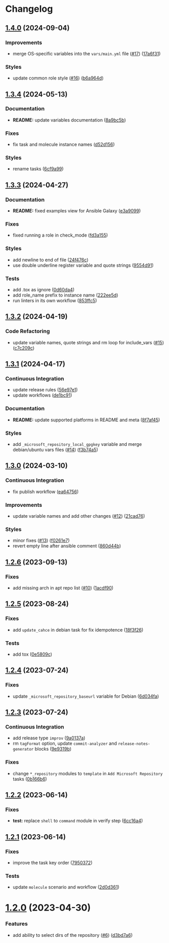 # Changelog

## [1.4.0](https://github.com/antmelekhin/ansible-role-microsoft-repository/compare/v1.3.4...v1.4.0) (2024-09-04)


### Improvements

* merge OS-specific variables into the `vars/main.yml` file ([#17](https://github.com/antmelekhin/ansible-role-microsoft-repository/issues/17)) ([17a6f31](https://github.com/antmelekhin/ansible-role-microsoft-repository/commit/17a6f31e2b63166e1f31329f94696a95d87ca1a1))


### Styles

* update common role style ([#16](https://github.com/antmelekhin/ansible-role-microsoft-repository/issues/16)) ([b6a964d](https://github.com/antmelekhin/ansible-role-microsoft-repository/commit/b6a964df04e60955fe0b2326270c2e5c0c5fb1c6))

## [1.3.4](https://github.com/antmelekhin/ansible-role-microsoft-repository/compare/v1.3.3...v1.3.4) (2024-05-13)


### Documentation

* **README:** update variables documentation ([8a9bc5b](https://github.com/antmelekhin/ansible-role-microsoft-repository/commit/8a9bc5b69cec33f154f95d3638c2305308ed4aa0))


### Fixes

* fix task and molecule instance names ([d52d156](https://github.com/antmelekhin/ansible-role-microsoft-repository/commit/d52d156a1852b4181f85a3012d60abf9b51997d8))


### Styles

* rename tasks ([6cf9a99](https://github.com/antmelekhin/ansible-role-microsoft-repository/commit/6cf9a99331135450c97d59646dac49f3edb098d0))

## [1.3.3](https://github.com/antmelekhin/ansible-role-microsoft-repository/compare/v1.3.2...v1.3.3) (2024-04-27)


### Documentation

* **README:** fixed examples view for Ansible Galaxy ([e3a9099](https://github.com/antmelekhin/ansible-role-microsoft-repository/commit/e3a9099de2d08a53eb6684ce49dfe89b3eb36c48))


### Fixes

* fixed running a role in check_mode ([fd3a155](https://github.com/antmelekhin/ansible-role-microsoft-repository/commit/fd3a155671542e570048cbd4350c9ca9e44ec24a))


### Styles

* add newline to end of file ([24f476c](https://github.com/antmelekhin/ansible-role-microsoft-repository/commit/24f476c1dcb90470402127021cfd6a988a75980d))
* use double underline register variable and quote strings ([9554d91](https://github.com/antmelekhin/ansible-role-microsoft-repository/commit/9554d91b12eb8f1873664744ace086b5eda3ceba))


### Tests

* add .tox as ignore ([0d60da4](https://github.com/antmelekhin/ansible-role-microsoft-repository/commit/0d60da46a5d91e84baa0d69088c0f786b45e1903))
* add role_name prefix to instance name ([222ee5d](https://github.com/antmelekhin/ansible-role-microsoft-repository/commit/222ee5d8885f979d6da7a29acf4287323d50b0b7))
* run linters in its own workflow ([853ffc5](https://github.com/antmelekhin/ansible-role-microsoft-repository/commit/853ffc5586d0fab6434ba5831dc1764700d2bdf4))

## [1.3.2](https://github.com/antmelekhin/ansible-role-microsoft-repository/compare/v1.3.1...v1.3.2) (2024-04-19)


### Code Refactoring

* update variable names, quote strings and rm loop for include_vars ([#15](https://github.com/antmelekhin/ansible-role-microsoft-repository/issues/15)) ([c7c209c](https://github.com/antmelekhin/ansible-role-microsoft-repository/commit/c7c209c0f6c14acf05a3939f8646ebfb995f3531))

## [1.3.1](https://github.com/antmelekhin/ansible-role-microsoft-repository/compare/v1.3.0...v1.3.1) (2024-04-17)


### Continuous Integration

* update release rules ([56e97e1](https://github.com/antmelekhin/ansible-role-microsoft-repository/commit/56e97e148bdae2caabffa153a2175bfc9ba52157))
* update workflows ([de1bc91](https://github.com/antmelekhin/ansible-role-microsoft-repository/commit/de1bc910f730b4d881f706ffe798ba03473cd574))


### Documentation

* **README:** update supported platforms in README and meta ([8f7af45](https://github.com/antmelekhin/ansible-role-microsoft-repository/commit/8f7af4590f2048aa37478d88571d284434a3f593))


### Styles

* add `_microsoft_repository_local_gpgkey` variable and merge debian/ubuntu vars files ([#14](https://github.com/antmelekhin/ansible-role-microsoft-repository/issues/14)) ([f3b74a5](https://github.com/antmelekhin/ansible-role-microsoft-repository/commit/f3b74a5a55a19ede48e50a27362dc4515dad2034))

## [1.3.0](https://github.com/antmelekhin/ansible-role-microsoft-repository/compare/v1.2.6...v1.3.0) (2024-03-10)


### Continuous Integration

* fix publish workflow ([ea64756](https://github.com/antmelekhin/ansible-role-microsoft-repository/commit/ea64756c19d98cc82f3470ac7d5b501f6609cf87))


### Improvements

* update variable names and add other changes ([#12](https://github.com/antmelekhin/ansible-role-microsoft-repository/issues/12)) ([21cad76](https://github.com/antmelekhin/ansible-role-microsoft-repository/commit/21cad7680b4dab1417df6beed10a6ccb3ca0a8c4))


### Styles

* minor fixes ([#13](https://github.com/antmelekhin/ansible-role-microsoft-repository/issues/13)) ([f0261e7](https://github.com/antmelekhin/ansible-role-microsoft-repository/commit/f0261e7d50e3b97ff862825e38fbec485cb8472c))
* revert empty line after ansible comment ([860d44b](https://github.com/antmelekhin/ansible-role-microsoft-repository/commit/860d44b4fd72d36e74df11694798f56c249ae3a6))

## [1.2.6](https://github.com/antmelekhin/ansible-role-microsoft-repository/compare/v1.2.5...v1.2.6) (2023-09-13)


### Fixes

* add missing arch in apt repo list ([#10](https://github.com/antmelekhin/ansible-role-microsoft-repository/issues/10)) ([1acdf90](https://github.com/antmelekhin/ansible-role-microsoft-repository/commit/1acdf903a7f56d102643336f77857997c7b739e0))

## [1.2.5](https://github.com/antmelekhin/ansible-role-microsoft-repository/compare/v1.2.4...v1.2.5) (2023-08-24)

### Fixes

* add `update_cahce` in debian task for fix idempotence ([18f3f26](https://github.com/antmelekhin/ansible-role-microsoft-repository/commit/18f3f26829469f8bf1d4e9ff4c779f426f53ee62))

### Tests

* add tox ([0e5809c](https://github.com/antmelekhin/ansible-role-microsoft-repository/commit/0e5809c7d70aabadbd35518d041ada2b79d9bbce))

## [1.2.4](https://github.com/antmelekhin/ansible-role-microsoft-repository/compare/v1.2.3...v1.2.4) (2023-07-24)

### Fixes

* update `_microsoft_repository_baseurl` variable for Debian ([6d034fa](https://github.com/antmelekhin/ansible-role-microsoft-repository/commit/6d034faec7914eacb11e8ec176657f1bb03e13aa))

## [1.2.3](https://github.com/antmelekhin/ansible-role-microsoft-repository/compare/v1.2.2...v1.2.3) (2023-07-24)

### Continuous Integration

* add release type `improv` ([9a0137a](https://github.com/antmelekhin/ansible-role-microsoft-repository/commit/9a0137a55fe71081d2d87c518a3e59c7669aa59c))
* rm `tagFormat` option, update `commit-analyzer` and `release-notes-generator` blocks ([9e9319b](https://github.com/antmelekhin/ansible-role-microsoft-repository/commit/9e9319bc96486ccb6ce3d4e7d54205adafd45a01))

### Fixes

* change `*_repository` modules to `template` in `Add Microsoft Repository` tasks ([0b166b6](https://github.com/antmelekhin/ansible-role-microsoft-repository/commit/0b166b6a782e09aa3686985398cb34ea45fee047))

## [1.2.2](https://github.com/antmelekhin/ansible-role-microsoft-repository/compare/1.2.1...1.2.2) (2023-06-14)

### Fixes

* **test:** replace `shell` to `command` module in verify step ([6cc16a4](https://github.com/antmelekhin/ansible-role-microsoft-repository/commit/6cc16a425c6c8822b1d8c5d362c60a140f924532))

## [1.2.1](https://github.com/antmelekhin/ansible-role-microsoft-repository/compare/v1.2.0...1.2.1) (2023-06-14)

### Fixes

* improve the task key order ([7950372](https://github.com/antmelekhin/ansible-role-microsoft-repository/commit/79503723f9d59f26c5eb5e8d1769c2432ce10f42))

### Tests

* update `molecule` scenario and workflow ([2d0d361](https://github.com/antmelekhin/ansible-role-microsoft-repository/commit/2d0d3613092305b2af21bb98a999caa58f13a7a9))

# [1.2.0](https://github.com/antmelekhin/ansible-role-microsoft-repository/compare/v1.1.1...v1.2.0) (2023-04-30)

### Features

* add ability to select dirs of the repository ([#6](https://github.com/antmelekhin/ansible-role-microsoft-repository/issues/6)) ([d3bd7a6](https://github.com/antmelekhin/ansible-role-microsoft-repository/commit/d3bd7a6d5d8156bd14a0be97d04e72f8f7bdb9b2))

